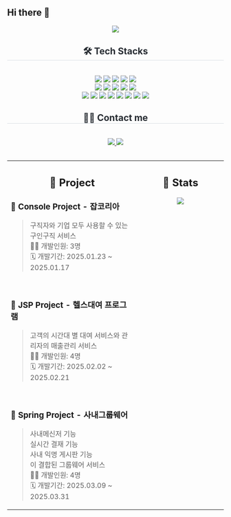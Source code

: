 ## Hi there 👋

<!--
**Kimdohaaa/Kimdohaaa** is a ✨ _special_ ✨ repository because its `README.md` (this file) appears on your GitHub profile.

Here are some ideas to get you started:

- 🔭 I’m currently working on ...
- 🌱 I’m currently learning ...
- 👯 I’m looking to collaborate on ...
- 🤔 I’m looking for help with ...
- 💬 Ask me about ...
- 📫 How to reach me: ...
- 😄 Pronouns: ...
- ⚡ Fun fact: ...
-->
<div align= "center">
     <img src="https://capsule-render.vercel.app/api?type=waving&color=203b9b&height=240&text=Welcome%20to%20Doha's%20GitHub!%20%F0%9F%91%8B&animation=blink&fontColor=ffffff&fontSize=50" />
    </div>
    <div align= "center">
    <h2 style="border-bottom: 1px solid #d8dee4; color: #282d33;"> 🛠️ Tech Stacks </h2> <br> 
    <div style="margin: 0 auto; text-align: center;" align= "center"> <img src="https://img.shields.io/badge/Apache Tomcat-F8DC75?style=flat-square&logo=Apache Tomcat&logoColor=white">
          <img src="https://img.shields.io/badge/CSS3-1572B6?style=flat-square&logo=CSS3&logoColor=white">
          <img src="https://img.shields.io/badge/Bootstrap-7952B3?style=flat-square&logo=Bootstrap&logoColor=white">
          <img src="https://img.shields.io/badge/Flutter-02569B?style=flat-square&logo=Flutter&logoColor=white">
          <img src="https://img.shields.io/badge/Git-F05032?style=flat-square&logo=Git&logoColor=white">
          <br/><img src="https://img.shields.io/badge/Github-181717?style=flat-square&logo=Github&logoColor=white">
          <img src="https://img.shields.io/badge/HTML5-E34F26?style=flat-square&logo=HTML5&logoColor=white">
          <img src="https://img.shields.io/badge/Java-007396?style=flat-square&logo=Java&logoColor=white">
          <img src="https://img.shields.io/badge/Javascript-F7DF1E?style=flat-square&logo=Javascript&logoColor=white">
          <img src="https://img.shields.io/badge/MySQL-4479A1?style=flat-square&logo=MySQL&logoColor=white">
          <br/><img src="https://img.shields.io/badge/Notion-000000?style=flat-square&logo=Notion&logoColor=white">
          <img src="https://img.shields.io/badge/React-61DAFB?style=flat-square&logo=React&logoColor=white">
          <img src="https://img.shields.io/badge/Spring Boot-6DB33F?style=flat-square&logo=Spring Boot&logoColor=white">
          <img src="https://img.shields.io/badge/Spring-6DB33F?style=flat-square&logo=Spring&logoColor=white">
          <img src="https://img.shields.io/badge/MyBatis-1D3C2A?style=flat-square&logo=MyBatis&logoColor=white">
          <img src="https://img.shields.io/badge/JPA-0076B6?style=flat-square&logo=Java&logoColor=white">
    <img src="https://img.shields.io/badge/Dart-0175C2?style=flat-square&logo=Dart&logoColor=white">
<img src="https://img.shields.io/badge/Redux-764ABC?style=flat-square&logo=Redux&logoColor=white">
    </div>
    </div>
    <div align= "center">
    <h2 style="border-bottom: 1px solid #d8dee4; color: #282d33;"> 🧑‍💻 Contact me </h2> <br> 
    <div align= "center"> <a href=mailto:jjeenee0408@gmail.com> <img src="https://img.shields.io/badge/Gmail-EA4335?style=flat-square&logo=Gmail&logoColor=white&link=mailto:jjeenee0408@gmail.com"> </a>
         <a href=https://flowery-sycamore-007.notion.site/1c87ef88e7fe80caa550f4a17749700d> <img src="https://img.shields.io/badge/Notion-000000?style=flat-square&logo=Notion&logoColor=white&link=https://flowery-sycamore-007.notion.site/1c87ef88e7fe80caa550f4a17749700d"> </a>
          </div>  <br> 
    <div align= "center">  </div> 
    </div>
<div align="center">
     <table>
  <tr>
    <td valign="top" width="60%">

<h2 align="center">🏅 Project</h2>

### 💼 **Console Project - 잡코리아**
> 구직자와 기업 모두 사용할 수 있는 구인구직 서비스  
> 👨‍💻 개발인원: 3명  
> 🗓 개발기간: 2025.01.23 ~ 2025.01.17

<br/>

### 🧾 **JSP Project - 헬스대여 프로그램**
> 고객의 시간대 별 대여 서비스와 관리자의 매출관리 서비스  
> 👨‍💻 개발인원: 4명  
> 🗓 개발기간: 2025.02.02 ~ 2025.02.21

<br/>

### 🏢 **Spring Project - 사내그룹웨어**
> 사내메신저 기능  
> 실시간 결재 기능  
> 사내 익명 게시판 기능  
> 이 결합된 그룹웨어 서비스  
> 👨‍💻 개발인원: 4명  
> 🗓 개발기간: 2025.03.09 ~ 2025.03.31

</td>
    <td valign="top" width="40%" align="center">

## 🏅 Stats

<img src="https://github-readme-stats.vercel.app/api/top-langs/?username=Kimdohaaa&layout=compact&bg_color=180,ffffff,00000000&title_color=000000&text_color=000000" />

</td>
  </tr>
</table>

</div>

